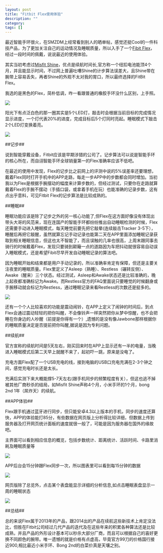 ```yaml
---
layout: post
title: "Fitbit Flex使用体验"
description: ""
category: 
tags: []
---
```


最近智能手环很火，在SMZDM上经常看到别人的晒单帖，感觉还挺Cool的一件科技产品，为了更加关注自己的运动情况及睡眠质量，所以入手了一个<a href=https://www.fitbit.com/flex>Fibit Flex</a>，经过一段时间的佩戴，说说最近的使用体验。

其实当初考虑过<a href=http://www.misfit.com/shine>Misfit Shine</a>，优点是续航时间长,官方称一个纽扣电池能顶4个月，并且能显示时间，不过网上普遍吐嘈Shine的计步算法误差大，且Shine带在腕带上容易丢失，再者Shine的外观不太对我的胃口，所以最终选择的FitBit Flex。

我选的是黑色的Flex，简朴低调，咋一看跟普通的橡胶手环没什么区别，上手照。

<img src="http://pic.yupoo.com/songtl/DX3A7GmV/medish.jpg">

阳光下有点泛白色的那一圈其实是5个LED灯，敲击时会根据当前目标的完成情况显示进度，一个灯代表20%的进度，完成目标后5个灯同时亮起。睡眠模式下敲击2个LED灯变换着亮。

<img src="http://pic.yupoo.com/songtl/DX3AcBmX/medish.jpg">

##记步##

说到智能穿戴设备，Fitbit应该是早期涉猎的公司了。记步算法可以说是智能手环的核心所在，而自诩智能手环全球销量第一的Flex准确率应该不低吧。

在最近的使用中发现，Flex的记步比之前网上的评测中说的5%误差率还要理想，戴着Flex同时打开手机中的APP走路，每走一步APP中的步数都会同时增加。当初我以为Flex是根据手腕摆动的幅度来计算步数的，但经过测试，只要你在走路就算戴着Flex的手腕不摆动（手插口袋，或拿着手机在玩）也能准确的记录步数，这有点出乎意料，可见Fitbit Flex的记步算法是比较成熟的。

##睡眠##

睡眠功能应该是除了记步之外的另一核心功能了,但Flex在这方面好像没有体现出带头大哥的风范来，现在连国产的智能手环都纷纷推出自动睡眠检测的时候，Flex还需要手动进入睡眠模式，每天睡觉前要先把它敲晕(连续敲击Tracker 3-5下），睡醒后再把它敲醒，虽然就算忘记手动记录也能第二天在APP里面添加睡眠记录获取到相关睡眠信息，但这也太不智能了，而且误触的几率也很高，上周末跟同事去骑行的时候戴着Flex，发现只要骑到颠簸一点的道路因为车把抖动就很容易自动误入睡眠模式，还是希望Fibit尽早开发自动睡眠记录的算法吧。

因为睡眠开始和结束都是用户手动记录的，所以准确率肯定有保障，但还是主要关注夜里的睡眠质量。Flex里定义了Asleep（熟睡）、Restless（碾转反侧）、Awake（醒来）三个状态。经过测试，Asleep和Awake状态还是比较准确的，晚上起夜都准确标记为Awake。而Restless官方的FAQ里面说只要睡觉的时候翻身或手腕移动就会标记为Restless，通过睡眠记录来看Restless的次数还是挺多的。

<img src="http://pic.yupoo.com/songtl/DX3Af6ia/medish.jpg">

还有一个个人比较喜欢的功能是震动闹铃，在APP上定义了闹钟的时间后，到点Flex会通过震动轻轻的把你叫醒，不会像铃声一样突然把你从梦中惊醒，也不会把睡在你身边的人吵醒（前提是你得有一个）,遗憾的是没有像Jawbone那样根据你的睡眠质量决定是否提前把你叫醒,据说是因为专利问题。


##续航##

官方宣称的续航时间是5天左右，刚买回来时在APP上显示还有一半的电量，当晚进入睡眠模式后第二天早上就醒不来了，起初吓一跳，原来是没电了。

充电方面Flex配了一个USB充电的线，接到电脑的USB口充电充满在2-3个钟之间，感觉充电时长还是太长。

充满后实测下来大概能撑5-7天左右(跟手机同步的频繁程度有关），但这也逃不掉被其他厂商秒杀的结局，如Misfit Shine声称4个月，小米手环的1个月，bong 2nd 1年（屌炸天）的续航。


##APP体验##

Flex跟手机通过蓝牙进行同步，但只能安卓4.3以上版本的手机，同步的速度还算快，APP的体验能打85分，有些数据在网页版上分析得比较详细，但数据上传到服务器及打开网页统计面板的速度就很一般了，可能是因为服务器在国外的缘故吧。

主界面可以看到相应信息的概览，包括步数统计、距离统计、活跃时间、卡路里消耗及睡眠质量等

<img src="http://pic.yupoo.com/songtl/DX3Adtzj/medish.jpg">

APP后台会15分钟跟Flex同步一次，所以图表里可以看到每15分钟的数据

<img src="http://pic.yupoo.com/songtl/DX3AeK5t/medish.jpg">

网页版除了总览外，点击某个表盘能显示详细的分析信息,如点击睡眠表盘显示一周的睡眠状态

<img src="http://pic.yupoo.com/songtl/DX3IZH0N/medish.jpg">

##总结##

总的来说Flex属于2013年的产品，跟2014出的产品在续航这些新技术上肯定没法比，但胜在Fitbit公司经过几代产品的迭代及在这些年来的积累各种算法还是比较成熟，并且产品的外形设计基本可以秒杀大部分厂商，而且可以根据自己的喜好更换不同颜色的腕带。唯一遗憾的就是价格有点虚高，毕竟官方99刀的价格国行接近900,相比最近小米手环、Bong 2nd的白菜价真是天壤之别。

